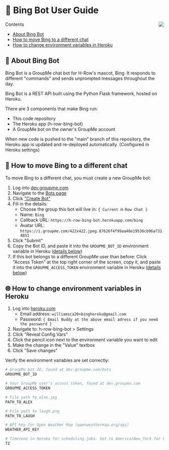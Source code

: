 # 📖 Bing Bot User Guide

<img src="https://i.groupme.com/422x422.jpeg.87626f4f99aa48e19536cb96a7314851.avatar" align="right" />

Contents

- [About Bing Bot](#-about-bing-bot)
- [How to move Bing to a different chat](https://github.com/c-o-l-i-n/bing-bot/edit/main/README.md#-how-to-move-bing-to-a-different-chat)
- [How to change environment variables in Heroku](#-how-to-change-environment-variables-in-heroku)

## 🦏 About Bing Bot

Bing Bot is a GroupMe chat bot for H-Row's mascot, Bing. It responds to different "commands" and sends unprompted messages throughout the day.

Bing Bot is a REST API built using the Python Flask framework, hosted on Heroku.

There are 3 components that make Bing run:
- This code repository
- The Heroku app (h-row-bing-bot)
- A GroupMe bot on the owner's GroupMe account

When new code is pushed to the "main" branch of this repository, the Heroku app is updated and re-deployed automatically. (Configured in Heroku settings)

## 📲 How to move Bing to a different chat

To move Bing to a different chat, you must create a new GroupMe bot:

1. Log into [dev.groupme.com](https://dev.groupme.com)
2. Navigate to the [Bots page](https://dev.groupme.com/bots)
3. Click ["Create Bot"](https://dev.groupme.com/bots/new)
4. Fill in the details:
    - Choose the group this bot will live in: ```{ Current H-Row Chat }```
    - Name: ```Bing```
    - Callback URL: ```https://h-row-bing-bot.herokuapp.com/bing```
    - Avatar URL: ```https://i.groupme.com/422x422.jpeg.87626f4f99aa48e19536cb96a7314851```
5. Click "Submit"
6. Copy the Bot ID, and paste it into the ```GROUPME_BOT_ID``` environment variable in Heroku ([details below](#-how-to-change-environment-variables-in-heroku))
7. If this bot belongs to a different GroupMe user than before: Click "Access Token" at the top right corner of the screen, copy it, and paste it into the ```GROUPME_ACCESS_TOKEN``` environment variable in Heroku ([details below](#-how-to-change-environment-variables-in-heroku))

## 🌐 How to change environment variables in Heroku

1. Log into [heroku.com](https://id.heroku.com/)
    - Email address: ```williamsca20+bingheroku@gmail.com```
    - Password: ```{ Email Buddy at the above email adress if you need the password }```
2. Navigate to: h-row-bing-bot > Settings
3. Click "Reveal Config Vars"
4. Click the pencil icon next to the environment variable you want to edit
5. Make the change in the "Value" textbox
6. Click "Save changes"

Verify the environment variables are set correctly:

```bash
# GroupMe bot ID, found at dev.groupme.com/bots
GROUPME_BOT_ID

# Your GroupMe user's access token, found at dev.groupme.com
GROUPME_ACCESS_TOKEN

# File path to alex.jpg
PATH_TO_ALEX

# File path to laugh.png
PATH_TO_LAUGH

# API key for Open Weather Map (openweathermap.org/api)
WEATHER_API_KEY

# Timezone in Heroku for scheduling jobs. Set to America/New_York for US Eastern time
TZ
```
